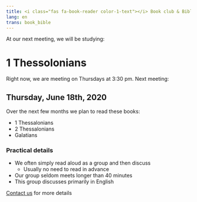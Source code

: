 ```yaml
---
title: <i class="fas fa-book-reader color-1-text"></i> Book club & Bible study <i class="fas fa-bible color-1-dark-text"></i>
lang: en
trans: book_bible
---
```

At our next meeting, we will be studying:

# 1 Thessolonians

Right now, we are meeting on Thursdays at 3:30 pm. Next meeting:
## Thursday, June 18th, 2020

Over the next few months we plan to read these books:
* 1 Thessalonians
* 2 Thessalonians
* Galatians

### Practical details
* We often simply read aloud as a group and then discuss
  * Usually no need to read in advance
* Our group seldom meets longer than 40 minutes
* This group discusses primarily in English

[Contact us](/contact) for more details
